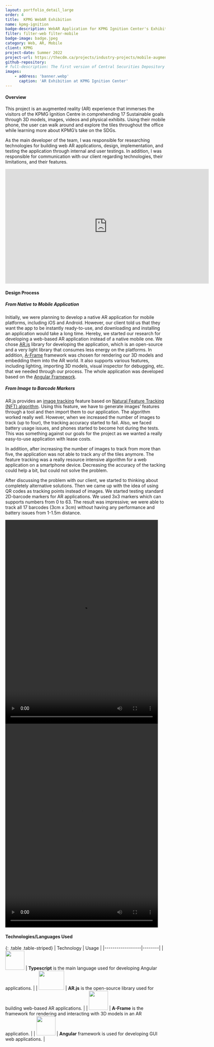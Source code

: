 ```yaml
---
layout: portfolio_detail_large
order: 4
title:  KPMG WebAR Exhibition
name: kpmg-ignition
badge-description: WebAR Application for KPMG Ignition Center's Exhibition
filter: filter-web filter-mobile
badge-image: badge.jpeg
category: Web, AR, Mobile
client: KPMG
project-date: Summer 2022
project-url: https://thecdm.ca/projects/industry-projects/mobile-augmented-reality-exhibits-kpmg-ignition
github-repository:
# full-description: The first version of Central Securities Depository system based on the microservices architecture.
images:
    - address: 'banner.webp'
      caption: 'AR Exhibition at KPMG Ignition Center'
---
```

#### Overview
This project is an augmented reality (AR) experience that immerses the visitors of the KPMG Ignition Centre in comprehending 17 Sustainable goals through 3D models, images, videos and physical exhibits. Using their mobile phone, the user can walk around and explore the tiles throughout the office while learning more about KPMG’s take on the SDGs.

As the main developer of the team, I was responsible for researching technologies for building web AR applications, design, implementation, and testing the application through internal and user testings. In addition, I was responsible for communication with our client regarding technologies, their limitations, and their features. 

<iframe title="vimeo-player" src="https://player.vimeo.com/video/771018271?h=ae916cbf2e" width="640" height="360" frameborder="0"    allowfullscreen></iframe>

#### Design Process
##### From Native to Mobile Application
Initially, we were planning to develop a native AR application for mobile platforms, including iOS and Android. However, our client told us that they want the app to be instantly ready-to-use, and downloading and installing an application would take a long time. Hereby, we started our research for developing a web-based AR application instead of a native mobile one. We chose <a href="https://ar-js-org.github.io/AR.js-Docs/" target="_blank">AR.js</a> library for developing the application, which is an open-source and a very light library that consumes less energy on the platforms. In addition, <a href="https://aframe.io" target="_blank">A-Frame</a> framework was chosen for rendering our 3D models and embedding them into the AR world. It also supports various features, including lighting, importing 3D models, visual inspector for debugging, etc. that we needed through our process. The whole application was developed based on the <a href="https://angular.io" target="_blank">Angular Framework</a>.
##### From Image to Barcode Markers
AR.js provides an <a href="https://ar-js-org.github.io/AR.js-Docs/image-tracking/" target="_blank">image tracking</a> feature based on <a href="https://ieeexplore.ieee.org/document/748171/" target="_blank">Natural Feature Tracking (NFT) algorithm</a>. Using this feature, we have to generate images’ features through a tool and then import them to our application. The algorithm worked really well. However, when we increased the number of images to track (up to four), the tracking accuracy started to fail. Also, we faced battery usage issues, and phones started to become hot during the tests. This was something against our goals for the project as we wanted a really easy-to-use application with lease costs. 

In addition, after increasing the number of images to track from more than five, the application was not able to track any of the tiles anymore. The feature tracking was a really resource intensive algorithm for a web application on a smartphone device. Decreasing the accuracy of the tacking could help a bit, but could not solve the problem.

After discussing the problem with our client, we started to thinking about completely alternative solutions. Then we came up with the idea of using QR codes as tracking points instead of images. We started testing standard 2D-barcode markers for AR applications. We used 3x3 markers which can supports numbers from 0 to 63. The result was impressive; we were able to track all 17 barcodes (3cm x 3cm) without having any performance and battery issues from 1-1.5m distance.

<video width="480" height="640" controls>
  <source src="/portfolio/assets/img/portfolio/kpmg-ignition/city.webm" type="video/webm">
  <source src="/portfolio/assets/img/portfolio/kpmg-ignition/city.mp4" type="video/mp4">
  <source src="/portfolio/assets/img/portfolio/kpmg-ignition/city.ogg" type="video/ogg">
Your browser does not support the video tag.
</video>
<video width="480" height="640" controls>
  <source src="/portfolio/assets/img/portfolio/kpmg-ignition/banner.webm" type="video/webm">
  <source src="/portfolio/assets/img/portfolio/kpmg-ignition/banner.mp4" type="video/mp4">
  <source src="/portfolio/assets/img/portfolio/kpmg-ignition/banner.ogg" type="video/ogg">
Your browser does not support the video tag.
</video>

#### Technologies/Languages Used

{: .table .table-striped}
| Technology | Usage |
|------------------|--------|
| <img src="{{'assets/img/portfolio/technologies/typescript.png' | relative_url}}" width="60" height="60"> | **Typescript** is the main language used for developing Angular applications. |
| <img src="{{'assets/img/portfolio/technologies/arjs.png' | relative_url}}" width="80" height="60"> | **AR.js** is the open-source library used for building web-based AR applications. |
| <img src="{{'assets/img/portfolio/technologies/aframe.png' | relative_url}}" width="60" height="60"> | **A-Frame** is the framework for rendering and interacting with 3D models in an AR application. |
| <img src="{{'assets/img/portfolio/technologies/angular.png' | relative_url}}" width="60" height="60"> | **Angular** framework is used for developing GUI web applications. |